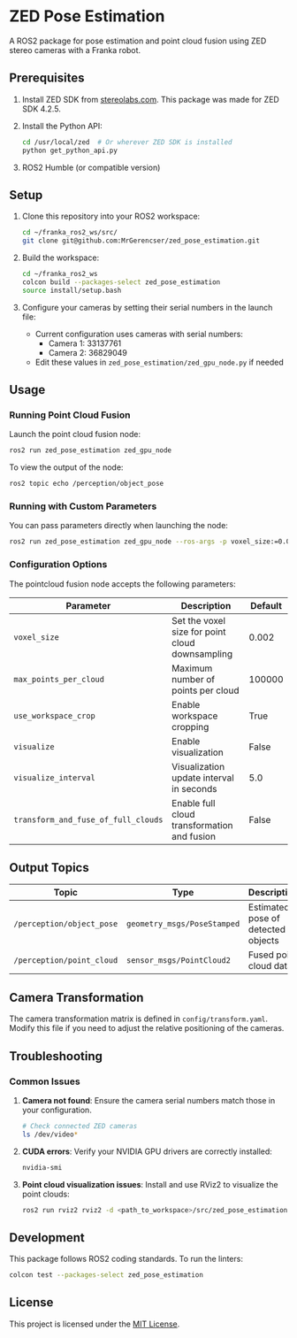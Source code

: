 # ZED Pose Estimation

A ROS2 package for pose estimation and point cloud fusion using ZED stereo cameras with a Franka robot.

## Prerequisites

1. Install ZED SDK from [stereolabs.com](https://www.stereolabs.com/en-ch/developers/release/4.2/). This package was made for ZED SDK 4.2.5.

2. Install the Python API:
   ```bash
   cd /usr/local/zed  # Or wherever ZED SDK is installed
   python get_python_api.py
   ```

3. ROS2 Humble (or compatible version)

## Setup

1. Clone this repository into your ROS2 workspace:
   ```bash
   cd ~/franka_ros2_ws/src/
   git clone git@github.com:MrGerencser/zed_pose_estimation.git
   ```

2. Build the workspace:
   ```bash
   cd ~/franka_ros2_ws
   colcon build --packages-select zed_pose_estimation
   source install/setup.bash
   ```

3. Configure your cameras by setting their serial numbers in the launch file:
   - Current configuration uses cameras with serial numbers:
     - Camera 1: 33137761
     - Camera 2: 36829049
   - Edit these values in `zed_pose_estimation/zed_gpu_node.py` if needed

## Usage

### Running Point Cloud Fusion

Launch the point cloud fusion node:
```bash
ros2 run zed_pose_estimation zed_gpu_node
```

To view the output of the node:
```bash
ros2 topic echo /perception/object_pose
```

### Running with Custom Parameters

You can pass parameters directly when launching the node:
```bash
ros2 run zed_pose_estimation zed_gpu_node --ros-args -p voxel_size:=0.003 -p visualize:=true
```

### Configuration Options

The pointcloud fusion node accepts the following parameters:

| Parameter | Description | Default |
|-----------|-------------|---------|
| `voxel_size` | Set the voxel size for point cloud downsampling | 0.002 |
| `max_points_per_cloud` | Maximum number of points per cloud | 100000 |
| `use_workspace_crop` | Enable workspace cropping | True |
| `visualize` | Enable visualization | False |
| `visualize_interval` | Visualization update interval in seconds | 5.0 |
| `transform_and_fuse_of_full_clouds` | Enable full cloud transformation and fusion | False |

## Output Topics

| Topic | Type | Description |
|-------|------|-------------|
| `/perception/object_pose` | `geometry_msgs/PoseStamped` | Estimated pose of detected objects |
| `/perception/point_cloud` | `sensor_msgs/PointCloud2` | Fused point cloud data |

## Camera Transformation

The camera transformation matrix is defined in `config/transform.yaml`. Modify this file if you need to adjust the relative positioning of the cameras.

## Troubleshooting

### Common Issues

1. **Camera not found**: Ensure the camera serial numbers match those in your configuration.
   ```bash
   # Check connected ZED cameras
   ls /dev/video*
   ```

2. **CUDA errors**: Verify your NVIDIA GPU drivers are correctly installed:
   ```bash
   nvidia-smi
   ```

3. **Point cloud visualization issues**: Install and use RViz2 to visualize the point clouds:
   ```bash
   ros2 run rviz2 rviz2 -d <path_to_workspace>/src/zed_pose_estimation/config/visualization.rviz
   ```

## Development

This package follows ROS2 coding standards. To run the linters:

```bash
colcon test --packages-select zed_pose_estimation
```

## License

This project is licensed under the [MIT License](LICENSE).